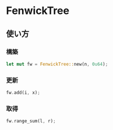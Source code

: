 <!-- -*- coding:utf-8-unix -*- -->
# FenwickTree
## 使い方
### 構築
```rust
let mut fw = FenwickTree::new(n, 0u64);
```

### 更新
```rust
fw.add(i, x);
```

### 取得
```rust
fw.range_sum(l, r);
```
